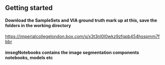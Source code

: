 ## Getting started

#### Download the SampleSets and VIA ground truth mark up at this, save the folders in the working directory

https://imperialcollegelondon.box.com/s/x3t3nl0l0wkz9zfqpb454hsspmm7fbbr


#### imsegNotebooks contains the image segmentation components notebooks, models etc